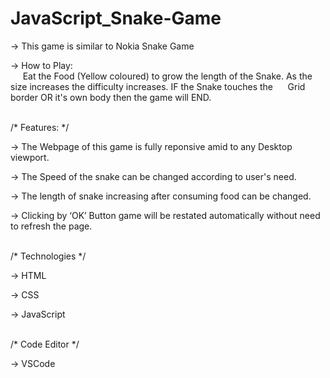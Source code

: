 # JavaScript_Snake-Game

-> This game is similar to Nokia Snake Game 

-> How to Play:<br>
    &nbsp;&nbsp;&nbsp;&nbsp;&nbsp;Eat the Food (Yellow coloured) to grow the length of the Snake. As the size increases the difficulty increases. IF the Snake touches the
    &nbsp;&nbsp;&nbsp;&nbsp;&nbsp;Grid border OR it's own body then the game will END.
<br><br>


/* Features: */

-> The Webpage of this game is fully reponsive amid to any Desktop viewport.<br>

-> The Speed of the snake can be changed according to user's need.

-> The length of snake increasing after consuming food can be changed.

-> Clicking by ‘OK’ Button game will be restated automatically without need to refresh the page.
<br><br>


/* Technologies */

-> HTML

-> CSS

-> JavaScript
<br><br>


/* Code Editor */

-> VSCode


